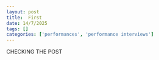 ```yaml
---
layout: post
title:  First
date: 14/7/2025
tags: []
categories: ['performances', 'performance interviews']
---
```


CHECKING THE POST
